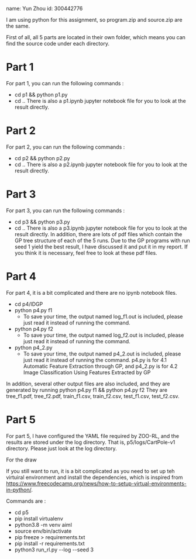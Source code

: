name: Yun Zhou
id: 300442776

I am using python for this assignment, so program.zip and source.zip are the same.

First of all, all 5 parts are located in their own folder, which means you can find the source code under each directory.


# Part 1 

For part 1, you can run the following commands :
- cd p1 && python p1.py
- cd .. 
There is also a p1.ipynb jupyter notebook file for you to look at the result directly.

# Part 2

For part 2, you can run the following commands :
- cd p2 && python p2.py
- cd .. 
There is also a p2.ipynb jupyter notebook file for you to look at the result directly.

# Part 3

For part 3, you can run the following commands :
- cd p3 && python p3.py
- cd .. 
There is also a p3.ipynb jupyter notebook file for you to look at the result directly.
In addition, there are lots of pdf files which contain the GP tree structure of each of the 5 runs. Due to the GP programs with run seed 1 yield the best result, I have discussed it and put it in my report. If you think it is necessary, feel free to look at these pdf files.

# Part 4

For part 4, it is a bit complicated and there are no ipynb notebook files.
- cd p4/IDGP
- python p4.py f1
  - To save your time, the output named log_f1.out is included, please just read it instead of running the command. 
- python p4.py f2
  - To save your time, the output named log_f2.out is included, please just read it instead of running the command. 
- python p4_2.py 
  - To save your time, the output named p4_2.out is included, please just read it instead of running the command. 
p4.py is for 4.1 Automatic Feature Extraction through GP, 
and p4_2.py is for 4.2 Image Classification Using Features Extracted by GP

In addition, several other output files are also included, and they are generated by running python p4.py f1 && python p4.py f2 
They are tree_f1.pdf, tree_f2.pdf, train_f1.csv, train_f2.csv, test_f1.csv, test_f2.csv. 


# Part 5

For part 5, I have configured the YAML file required by ZOO-RL, and the results are stored under the log directory. That is, p5/logs/CartPole-v1 directory. Please just look at the log directory. 

For the draw




If you still want to run, it is a bit complicated as you need to set up teh virtuiral environment and install the dependencies, which is inspired from https://www.freecodecamp.org/news/how-to-setup-virtual-environments-in-python/.

Commands are : 
- cd p5
- pip install virtualenv
- python3.8 -m venv aiml
- source env/bin/activate
- pip freeze > requirements.txt
- pip install -r requirements.txt
- python3 run_rl.py --log --seed 3